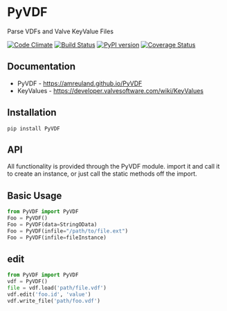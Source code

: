 PyVDF
==
Parse VDFs and Valve KeyValue Files

[![Code Climate](https://codeclimate.com/github/amreuland/PyVDF/badges/gpa.svg)](https://codeclimate.com/github/amreuland/PyVDF)
[![Build Status](https://img.shields.io/travis/amreuland/PyVDF.svg?branch=master)](https://travis-ci.org/amreuland/PyVDF)
[![PyPI version](https://img.shields.io/pypi/v/pyvdf.svg)](https://pypi.python.org/pypi/PyVDF)
[![Coverage Status](https://img.shields.io/coveralls/amreuland/PyVDF.svg)](https://coveralls.io/r/amreuland/PyVDF)


## Documentation
* PyVDF - https://amreuland.github.io/PyVDF
* KeyValues - https://developer.valvesoftware.com/wiki/KeyValues

## Installation
`pip install PyVDF`

## API
All functionality is provided through the PyVDF module.
import it and call it to create an instance, or just call the static methods off the import.

## Basic Usage
```python
from PyVDF import PyVDF
Foo = PyVDF()
Foo = PyVDF(data=StringOData)
Foo = PyVDF(infile="/path/to/file.ext")
Foo = PyVDF(infile=fileInstance)
```

## edit
```python
from PyVDF import PyVDF
vdf = PyVDF()
file = vdf.load('path/file.vdf')
vdf.edit('foo.id', 'value')
vdf.write_file('path/foo.vdf')
```
